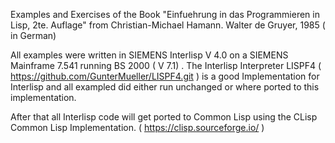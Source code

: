 Examples and Exercises of the Book  "Einfuehrung in das Programmieren in Lisp, 2te. Auflage" from Christian-Michael Hamann. Walter de Gruyer, 1985 ( in German)

All examples were written in SIEMENS Interlisp V 4.0 on a SIEMENS Mainframe 7.541 running BS 2000 ( V 7.1) .
The Interlisp Interpreter LISPF4 ( https://github.com/GunterMueller/LISPF4.git ) is a good Implementation for Interlisp and all exampled did either run unchanged or where ported to this implementation.

After that all Interlisp code  will get ported to Common Lisp using the CLisp  Common Lisp Implementation. ( https://clisp.sourceforge.io/ )
